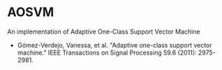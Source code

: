 # AOSVM
An implementation of Adaptive One-Class Support Vector Machine
- Gómez-Verdejo, Vanessa, et al. "Adaptive one-class support vector machine." IEEE Transactions on Signal Processing 59.6 (2011): 2975-2981.

